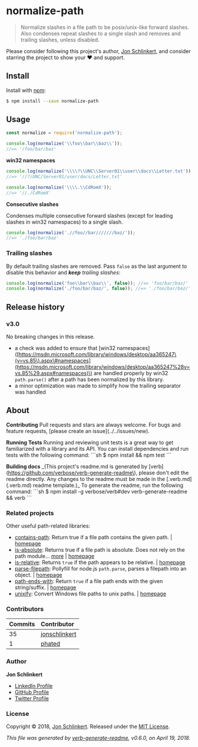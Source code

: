 # normalize-path

> Normalize slashes in a file path to be posix/unix-like forward slashes. Also condenses repeat slashes to a single slash and removes and trailing slashes, unless disabled.

Please consider following this project's author, [Jon Schlinkert](https://github.com/jonschlinkert), and consider starring the project to show your :heart: and support.

## Install

Install with [npm](https://www.npmjs.com/):

```bash
$ npm install --save normalize-path
```

## Usage

```javascript
const normalize = require('normalize-path');

console.log(normalize('\\foo\\bar\\baz\\')); 
//=> '/foo/bar/baz'
```

**win32 namespaces**

```javascript
console.log(normalize('\\\\?\\UNC\\Server01\\user\\docs\\Letter.txt')); 
//=> '//?/UNC/Server01/user/docs/Letter.txt'

console.log(normalize('\\\\.\\CdRomX')); 
//=> '//./CdRomX'
```

**Consecutive slashes**

Condenses multiple consecutive forward slashes \(except for leading slashes in win32 namespaces\) to a single slash.

```javascript
console.log(normalize('.//foo//bar///////baz/')); 
//=> './foo/bar/baz'
```

### Trailing slashes

By default trailing slashes are removed. Pass `false` as the last argument to disable this behavior and _**keep** trailing slashes_:

```javascript
console.log(normalize('foo\\bar\\baz\\', false)); //=> 'foo/bar/baz/'
console.log(normalize('./foo/bar/baz/', false)); //=> './foo/bar/baz/'
```

## Release history

### v3.0

No breaking changes in this release.

* a check was added to ensure that \[win32 namespaces\]\([https://msdn.microsoft.com/library/windows/desktop/aa365247\(v=vs.85\).aspx\#namespaces](https://msdn.microsoft.com/library/windows/desktop/aa365247%28v=vs.85%29.aspx#namespaces)\) are handled properly by win32 `path.parse()` after a path has been normalized by this library.
* a minor optimization was made to simplify how the trailing separator was handled

## About

**Contributing** Pull requests and stars are always welcome. For bugs and feature requests, \[please create an issue\]\(../../issues/new\).

**Running Tests** Running and reviewing unit tests is a great way to get familiarized with a library and its API. You can install dependencies and run tests with the following command: \`\`\`sh $ npm install && npm test \`\`\`

**Building docs** \_\(This project's readme.md is generated by \[verb\]\(https://github.com/verbose/verb-generate-readme\), please don't edit the readme directly. Any changes to the readme must be made in the \[.verb.md\]\(.verb.md\) readme template.\)\_ To generate the readme, run the following command: \`\`\`sh $ npm install -g verbose/verb\#dev verb-generate-readme && verb \`\`\`

### Related projects

Other useful path-related libraries:

* [contains-path](https://www.npmjs.com/package/contains-path): Return true if a file path contains the given path. \| [homepage](https://github.com/jonschlinkert/contains-path)
* [is-absolute](https://www.npmjs.com/package/is-absolute): Returns true if a file path is absolute. Does not rely on the path module… [more](https://github.com/jonschlinkert/is-absolute) \| [homepage](https://github.com/jonschlinkert/is-absolute)
* [is-relative](https://www.npmjs.com/package/is-relative): Returns `true` if the path appears to be relative. \| [homepage](https://github.com/jonschlinkert/is-relative)
* [parse-filepath](https://www.npmjs.com/package/parse-filepath): Pollyfill for node.js `path.parse`, parses a filepath into an object. \| [homepage](https://github.com/jonschlinkert/parse-filepath)
* [path-ends-with](https://www.npmjs.com/package/path-ends-with): Return `true` if a file path ends with the given string/suffix. \| [homepage](https://github.com/jonschlinkert/path-ends-with)
* [unixify](https://www.npmjs.com/package/unixify): Convert Windows file paths to unix paths. \| [homepage](https://github.com/jonschlinkert/unixify)

### Contributors

| **Commits** | **Contributor** |
| :--- | :--- |
| 35 | [jonschlinkert](https://github.com/jonschlinkert) |
| 1 | [phated](https://github.com/phated) |

### Author

**Jon Schlinkert**

* [LinkedIn Profile](https://linkedin.com/in/jonschlinkert)
* [GitHub Profile](https://github.com/jonschlinkert)
* [Twitter Profile](https://twitter.com/jonschlinkert)

### License

Copyright © 2018, [Jon Schlinkert](https://github.com/jonschlinkert). Released under the [MIT License](https://github.com/giulibar/Konect/tree/36adf0373135e1ba10f3740caa61d089557aa08e/node_modules/normalize-path/LICENSE/README.md).

_This file was generated by_ [_verb-generate-readme_](https://github.com/verbose/verb-generate-readme)_, v0.6.0, on April 19, 2018._

